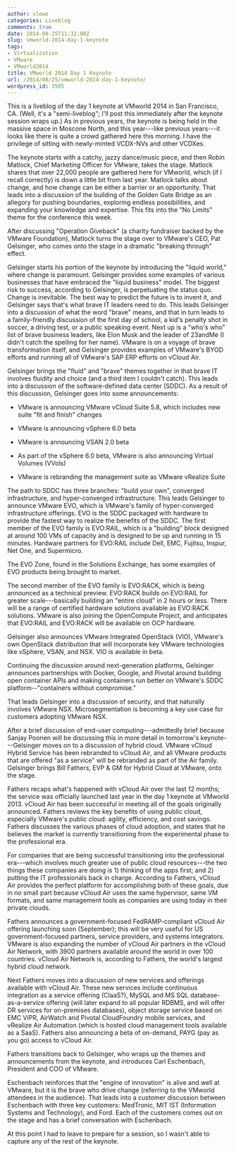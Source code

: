 ```yaml
---
author: slowe
categories: Liveblog
comments: true
date: 2014-08-25T11:32:00Z
slug: vmworld-2014-day-1-keynote
tags:
- Virtualization
- VMware
- VMworld2014
title: VMworld 2014 Day 1 Keynote
url: /2014/08/25/vmworld-2014-day-1-keynote/
wordpress_id: 3505
---
```


This is a liveblog of the day 1 keynote at VMworld 2014 in San Francisco, CA. (Well, it's a "semi-liveblog"; I'll post this immediately after the keynote session wraps up.) As in previous years, the keynote is being held in the massive space in Moscone North, and this year---like previous years---it looks like there is quite a crowd gathered here this morning. I have the privilege of sitting with newly-minted VCDX-NVs and other VCDXes.

The keynote starts with a catchy, jazzy dance/music piece, and then Robin Matlock, Chief Marketing Officer for VMware, takes the stage. Matlock shares that over 22,000 people are gathered here for VMworld, which (if I recall correctly) is down a little bit from last year. Matlock talks about change, and how change can be either a barrier or an opportunity. That leads into a discussion of the building of the Golden Gate Bridge as an allegory for pushing boundaries, exploring endless possibilities, and expanding your knowledge and expertise. This fits into the "No Limits" theme for the conference this week.

After discussing "Operation Giveback" (a charity fundraiser backed by the VMware Foundation), Matlock turns the stage over to VMware's CEO, Pat Gelsinger, who comes onto the stage in a dramatic "breaking through" effect.

Gelsinger starts his portion of the keynote by introducing the "liquid world," where change is paramount. Gelsinger provides some examples of various businesses that have embraced the "liquid business" model. The biggest risk to success, according to Gelsinger, is perpetuating the status quo. Change is inevitable. The best way to predict the future is to invent it, and Gelsinger says that's what brave IT leaders need to do. This leads Gelsinger into a discussion of what the word "brave" means, and that in turn leads to a family-friendly discussion of the first day of school, a kid's penalty shot in soccer, a driving test, or a public speaking event. Next up is a "who's who" list of brave business leaders, like Elon Musk and the leader of 23andMe (I didn't catch the spelling for her name). VMware is on a voyage of brave transformation itself, and Gelsinger provides examples of VMware's BYOD efforts and running all of VMware's SAP ERP efforts on vCloud Air.

Gelsinger brings the "fluid" and "brave" themes together in that brave IT involves fluidity and choice (and a third item I couldn't catch). This leads into a discussion of the software-defined data center (SDDC). As a result of this discussion, Gelsinger goes into some announcements:

* VMware is announcing VMware vCloud Suite 5.8, which includes new suite "fit and finish" changes

* VMware is announcing vSphere 6.0 beta

* VMware is announcing VSAN 2.0 beta

* As part of the vSphere 6.0 beta, VMware is also announcing Virtual Volumes (VVols)

* VMware is rebranding the management suite as VMware vRealize Suite

The path to SDDC has three branches: "build your own", converged infrastructure, and hyper-converged infrastructure. This leads Gelsinger to announce VMware EVO, which is VMware's family of hyper-converged infrastructure offerings. EVO is the SDDC packaged with hardware to provide the fastest way to realize the benefits of the SDDC. The first member of the EVO family is EVO:RAIL, which is a "building" block designed at around 100 VMs of capacity and is designed to be up and running in 15 minutes. Hardware partners for EVO:RAIL include Dell, EMC, Fujitsu, Inspur, Net One, and Supermicro.

The EVO Zone, found in the Solutions Exchange, has some examples of EVO products being brought to market.

The second member of the EVO family is EVO:RACK, which is being announced as a technical preview. EVO:RACK builds on EVO:RAIL for greater scale---basically building an "entire cloud" in 2 hours or less. There will be a range of certified hardware solutions available as EVO:RACK solutions. VMware is also joining the OpenCompute Project, and anticipates that EVO:RAIL and EVO:RACK will be available on OCP hardware.

Gelsinger also announces VMware Integrated OpenStack (VIO), VMware's own OpenStack distribution that will incorporate key VMware technologies like vSphere, VSAN, and NSX. VIO is available in beta.

Continuing the discussion around next-generation platforms, Gelsinger announces partnerships with Docker, Google, and Pivotal around building open container APIs and making containers run better on VMware's SDDC platform--"containers without compromise."

That leads Gelsinger into a discussion of security, and that naturally involves VMware NSX. Microsegmentation is becoming a key use case for customers adopting VMware NSX.

After a brief discussion of end-user computing---admittedly brief because Sanjay Poonen will be discussing this in more detail in tomorrow's keynote---Gelsinger moves on to a discussion of hybrid cloud. VMware vCloud Hybrid Service has been rebranded to vCloud Air, and all VMware products that are offered "as a service" will be rebranded as part of the Air family. Gelsinger brings Bill Fathers, EVP & GM for Hybrid Cloud at VMware, onto the stage.

Fathers recaps what's happened with vCloud Air over the last 12 months; the service was officially launched last year in the day 1 keynote at VMworld 2013. vCloud Air has been successful in meeting all of the goals originally announced. Fathers reviews the key benefits of using public cloud, especially VMware's public cloud: agility, efficiency, and cost savings. Fathers discusses the various phases of cloud adoption, and states that he believes the market is currently transitioning from the experimental phase to the professional era.

For companies that are being successful transitioning into the professional era---which involves much greater use of public cloud resources---the two things these companies are doing is 1) thinking of the apps first; and 2) putting the IT professionals back in charge. According to Fathers, vCloud Air provides the perfect platform for accomplishing both of these goals, due in no small part because vCloud Air uses the same hypervisor, same VM formats, and same management tools as companies are using today in their private clouds.

Fathers announces a government-focused FedRAMP-compliant vCloud Air offering launching soon (September); this will be very useful for US government-focused partners, service providers, and systems integrators. VMware is also expanding the number of vCloud Air partners in the vCloud Air Network, with 3900 partners available around the world in over 100 countries. vCloud Air Network is, according to Fathers, the world's largest hybrid cloud network.

Next Fathers moves into a discussion of new services and offerings available with vCloud Air. These new services include continuous integration as a service offering (CIaaS?), MySQL and MS SQL database-as-a-service offering (will later expand to all popular RDBMS, and will offer DR services for on-premises databases), object storage service based on EMC ViPR, AirWatch and Pivotal CloudFoundry mobile services, and vRealize Air Automation (which is hosted cloud management tools available as a SaaS). Fathers also announcing a beta of on-demand, PAYG (pay as you go) access to vCloud Air.

Fathers transitions back to Gelsinger, who wraps up the themes and announcements from the keynote, and introduces Carl Eschenbach, President and COO of VMware.

Eschenbach reinforces that the "engine of innovation" is alive and well at VMware, but it is the brave who drive change (referring to the VMworld attendees in the audience). That leads into a customer discussion between Eschenbach with three key customers: MedTronic, MIT IST (Information Systems and Technology), and Ford. Each of the customers comes out on the stage and has a brief conversation with Eschenbach.

At this point I had to leave to prepare for a session, so I wasn't able to capture any of the rest of the keynote.
